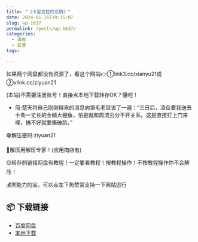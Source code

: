 ```yaml
---
title: "《卡里古拉的恋情》"
date: 2024-01-16T19:35:07
slug: wp-1637
permalink: /posts/wp-1637/
categories:
  - 漫画
  - 日漫
tags:

---
```


如果两个网盘都没有资源了，看这个网站👉①link3.cc/xianyu21或②vlink.cc/ziyuan21

(本站)不需要注册账号！直接点本地下载转存OK？懂吧！

*   简:楚天将自己刚刚得来的消息向银毛老鼠说了一遍：“三日后，凌岳要我送去十条一丈长的金鳞大鲤鱼，怕是就和周流云分不开关系。这是直接打上门来哩，搞不好就要撕破脸。”

🟢解压密码:ziyuan21

🔵解压用解压专家！(应用商店有)

🟡转存的链接网盘有教程！一定要看教程！按教程操作！不按教程操作你不会解压！

💰🈶能力的宝，可以点左下角赞赏支持一下网站运行

## 📦 下载链接
- [百度网盘](https://blziyuan21.com/pay-download/1637?key=4e841bcbc2&down_id=0)
- [本地下载](https://blziyuan21.com/pay-download/1637?key=4e841bcbc2&down_id=1)

